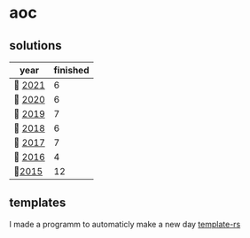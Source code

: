 # aoc

## solutions
| year | finished |
| ---- | -------- |
| :christmas_tree: [2021](/aoc/src/bin/aoc2021) | 6 |
| :christmas_tree: [2020](/aoc/src/bin/aoc2020) | 6 |
| :christmas_tree: [2019](/aoc/src/bin/aoc2019) | 7 |
| :christmas_tree: [2018](/aoc/src/bin/aoc2018) | 6 |
| :christmas_tree: [2017](/aoc/src/bin/aoc2017) | 7 |
| :christmas_tree: [2016](/aoc/src/bin/aoc2016) | 4 |
|:christmas_tree:[2015](/aoc/src/bin/aoc2015)|12|

## templates

I made a programm to automaticly make a new day <a href="https://github.com/aichingert/template-rs" traget="_blank">template-rs<a/>
